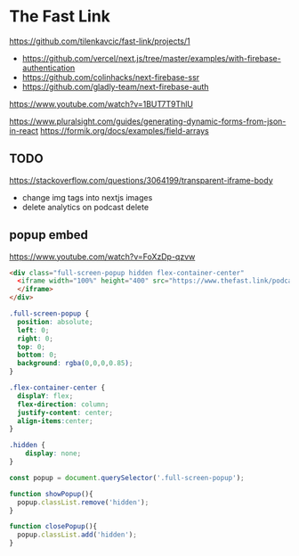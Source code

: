 # The Fast Link

https://github.com/tilenkavcic/fast-link/projects/1


- https://github.com/vercel/next.js/tree/master/examples/with-firebase-authentication
- https://github.com/colinhacks/next-firebase-ssr
- https://github.com/gladly-team/next-firebase-auth

https://www.youtube.com/watch?v=1BUT7T9ThlU

https://www.pluralsight.com/guides/generating-dynamic-forms-from-json-in-react
https://formik.org/docs/examples/field-arrays

## TODO
https://stackoverflow.com/questions/3064199/transparent-iframe-body

- change img tags into nextjs images
- delete analytics on podcast delete


## popup embed
https://www.youtube.com/watch?v=FoXzDp-qzvw
```html
<div class="full-screen-popup hidden flex-container-center"
  <iframe width="100%" height="400" src="https://www.thefast.link/podcastName" frameborder="0" allowfullscreen>
  </iframe>
</div>
```

```css
.full-screen-popup {
  position: absolute;
  left: 0;
  right: 0;
  top: 0;
  bottom: 0;
  background: rgba(0,0,0,0.85);
}

.flex-container-center {
  displaY: flex;
  flex-direction: column;
  justify-content: center;
  align-items:center;
}

.hidden {
    display: none;
}
```
```javascript
const popup = document.querySelector('.full-screen-popup');

function showPopup(){
  popup.classList.remove('hidden');
}

function closePopup(){
  popup.classList.add('hidden');
}
```

